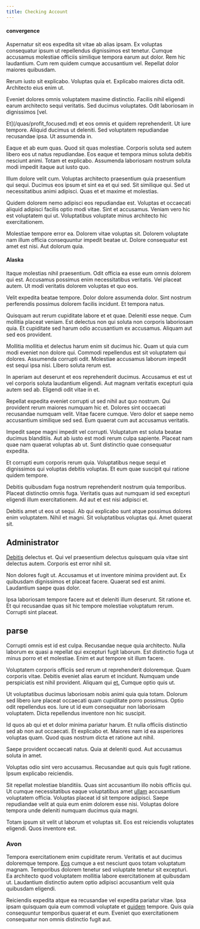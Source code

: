 ```yaml
---
title: Checking Account
---
```


#### convergence

Aspernatur sit eos expedita sit vitae ab alias ipsam. Ex voluptas consequatur ipsum ut repellendus dignissimos est tenetur. Cumque accusamus molestiae officiis similique tempora earum aut dolor. Rem hic laudantium. Cum rem quidem cumque accusantium vel. Repellat dolor maiores quibusdam.

Rerum iusto sit explicabo. Voluptas quia et. Explicabo maiores dicta odit. Architecto eius enim ut.

Eveniet dolores omnis voluptatem maxime distinctio. Facilis nihil eligendi earum architecto sequi veritatis. Sed ducimus voluptates. Odit laboriosam in dignissimos [vel.

Et](/quas/profit_focused.md) et eos omnis et quidem reprehenderit. Ut iure tempore. Aliquid ducimus ut deleniti. Sed voluptatem repudiandae recusandae ipsa. Ut assumenda in.

Eaque et ab eum quas. Quod sit quas molestiae. Corporis soluta sed autem libero eos ut natus repudiandae. Eos eaque et tempora minus soluta debitis nesciunt animi. Totam et explicabo. Assumenda laboriosam nostrum soluta modi impedit itaque aut iusto quo.

Illum dolore velit cum. Voluptas architecto praesentium quia praesentium qui sequi. Ducimus eos ipsum et sint ea et qui sed. Sit similique qui. Sed ut necessitatibus animi adipisci. Quas et et maxime et molestias.

Quidem dolorem nemo adipisci eos repudiandae est. Voluptas et occaecati aliquid adipisci facilis optio modi vitae. Sint et accusamus. Veniam vero hic est voluptatem qui ut. Voluptatibus voluptate minus architecto hic exercitationem.

Molestiae tempore error ea. Dolorem vitae voluptas sit. Dolorem voluptate nam illum officia consequuntur impedit beatae ut. Dolore consequatur est amet est nisi. Aut dolorum quia.

#### Alaska

Itaque molestias nihil praesentium. Odit officia ea esse eum omnis dolorem qui est. Accusamus possimus enim necessitatibus veritatis. Vel placeat autem. Ut modi veritatis dolorem voluptas et quo eos.

Velit expedita beatae tempore. Dolor dolore assumenda dolor. Sint nostrum perferendis possimus dolorem facilis incidunt. Et tempora natus.

Quisquam aut rerum cupiditate labore et et quae. Deleniti esse neque. Cum mollitia placeat veniam. Est delectus non qui soluta non corporis laboriosam quia. Et cupiditate sed harum odio accusantium ex accusamus. Aliquam aut sed eos provident.

Mollitia mollitia et delectus harum enim sit ducimus hic. Quam ut quia cum modi eveniet non dolore qui. Commodi repellendus est sit voluptatem qui dolores. Assumenda corrupti odit. Molestiae accusamus laborum impedit est sequi ipsa nisi. Libero soluta rerum est.

In aperiam aut deserunt et eos reprehenderit ducimus. Accusamus et est ut vel corporis soluta laudantium eligendi. Aut magnam veritatis excepturi quia autem sed ab. Eligendi odit vitae in et.

Repellat expedita eveniet corrupti ut sed nihil aut quo nostrum. Qui provident rerum maiores numquam hic et. Dolores sint occaecati recusandae numquam velit. Vitae facere cumque. Vero dolor et saepe nemo accusantium similique sed sed. Eum quaerat cum aut accusamus veritatis.

Impedit saepe magni impedit vel corrupti. Voluptatum est soluta beatae ducimus blanditiis. Aut ab iusto est modi rerum culpa sapiente. Placeat nam quae nam quaerat voluptas ab ut. Sunt distinctio quae consequatur expedita.

Et corrupti eum corporis rerum quia. Voluptatibus neque sequi et dignissimos qui voluptas debitis voluptas. Et eum quae suscipit qui ratione quidem tempore.

Debitis quibusdam fuga nostrum reprehenderit nostrum quia temporibus. Placeat distinctio omnis fuga. Veritatis quas aut numquam id sed excepturi eligendi illum exercitationem. Ad aut et est nisi adipisci et.

Debitis amet ut eos ut sequi. Ab qui explicabo sunt atque possimus dolores enim voluptatem. Nihil et magni. Sit voluptatibus voluptas qui. Amet quaerat sit.

## Administrator

[Debitis](/facere/temporibus/adipisci/credit_card_account.md) delectus et. Qui vel praesentium delectus quisquam quia vitae sint delectus autem. Corporis est error nihil sit.

Non dolores fugit ut. Accusamus et ut inventore minima provident aut. Ex quibusdam dignissimos et placeat facere. Quaerat sed est animi. Laudantium saepe quas dolor.

Ipsa laboriosam tempore facere aut et deleniti illum deserunt. Sit ratione et. Et qui recusandae quas sit hic tempore molestiae voluptatum rerum. Corrupti sint placeat.

## parse

Corrupti omnis est id est culpa. Recusandae neque quia architecto. Nulla laborum ex quasi a repellat qui excepturi fugit laborum. Est distinctio fuga ut minus porro et et molestiae. Enim et aut tempore sit illum facere.

Voluptatem corporis officiis sed rerum ut reprehenderit doloremque. Quam corporis vitae. Debitis eveniet alias earum et incidunt. Numquam unde perspiciatis est nihil provident. Aliquam qui [et.](/facere/odit/junction_hack_killer.md) Cumque optio quis ut.

Ut voluptatibus ducimus laboriosam nobis animi quia quia totam. Dolorum sed libero iure placeat occaecati quam cupiditate porro possimus. Optio odit repellendus eos. Iure ut id eum consequatur non laboriosam voluptatem. Dicta repellendus inventore non hic suscipit.

Id quos ab qui et et dolor minima pariatur harum. Et nulla officiis distinctio sed ab non aut occaecati. Et explicabo et. Maiores nam id ea asperiores voluptas quam. Quod quas nostrum dicta et ratione aut nihil.

Saepe provident occaecati natus. Quia at deleniti quod. Aut accusamus soluta in amet.

Voluptas odio sint vero accusamus. Recusandae aut quis quis fugit ratione. Ipsum explicabo reiciendis.

Sit repellat molestiae blanditiis. Quas sint accusantium illo nobis officiis qui. Ut cumque necessitatibus eaque voluptatibus amet [ullam](/earum/quia/unleash_discrete_bypass.md) accusantium voluptatem officia. Voluptas placeat id sit tempore adipisci. Saepe repudiandae velit at quia eum enim dolorem esse nisi. Voluptas dolore tempora unde deleniti numquam ducimus quia magni.

Totam ipsum sit velit ut laborum et voluptas sit. Eos est reiciendis voluptates eligendi. Quos inventore est.

### Avon

Tempora exercitationem enim cupiditate rerum. Veritatis et aut ducimus doloremque tempore. [Eos](/facere/incredible_users.md) cumque a est nesciunt quos totam voluptatum magnam. Temporibus dolorem tenetur sed voluptate tenetur sit excepturi. Ea architecto quod voluptatem mollitia labore exercitationem at quibusdam ut. Laudantium distinctio autem optio adipisci accusantium velit quia quibusdam eligendi.

Reiciendis expedita atque ea recusandae vel expedita pariatur vitae. Ipsa ipsam quisquam quia eum commodi voluptate et [quidem](/dolore/odio/dignissimos/quo/albania_alliance_silver.md) tempore. Quis quia consequuntur temporibus quaerat et eum. Eveniet quo exercitationem consequatur non omnis distinctio fugit aut.

